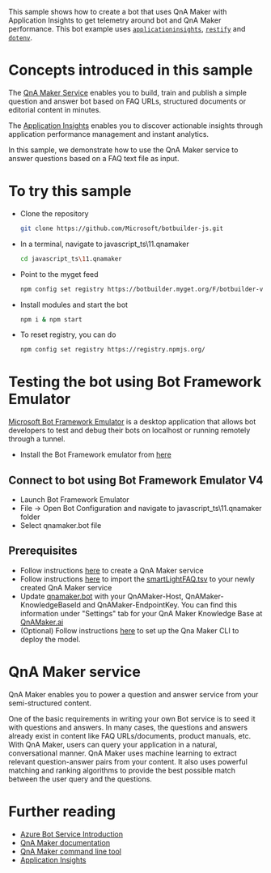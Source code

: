 This sample shows how to create a bot that uses QnA Maker with Application Insights to get telemetry around bot and QnA Maker performance. This bot example uses [`applicationinsights`](https://www.npmjs.com/package/applicationinsights), [`restify`](https://www.npmjs.com/package/restify) and [`dotenv`](https://npmjs.com/package/dotenv). 

# Concepts introduced in this sample
The [QnA Maker Service](https://www.qnamaker.ai) enables you to build, train and publish a simple question and answer bot based on FAQ URLs, structured documents or editorial content in minutes.

The [Application Insights](https://azure.microsoft.com/en-us/services/application-insights/) enables you to discover actionable insights through application performance management and instant analytics.

In this sample, we demonstrate how to use the QnA Maker service to answer questions based on a FAQ text file as input.

# To try this sample
- Clone the repository
    ```bash
    git clone https://github.com/Microsoft/botbuilder-js.git
    ```
- In a terminal, navigate to javascript_ts\11.qnamaker
    ```bash
    cd javascript_ts\11.qnamaker
    ```
- Point to the myget feed 
    ```bash
    npm config set registry https://botbuilder.myget.org/F/botbuilder-v4-js-daily/npm/
    ```
- Install modules and start the bot
    ```bash
    npm i & npm start
    ```
- To reset registry, you can do
    ```bash
    npm config set registry https://registry.npmjs.org/
    ```

# Testing the bot using Bot Framework Emulator
[Microsoft Bot Framework Emulator](https://github.com/microsoft/botframework-emulator) is a desktop application that allows bot developers to test and debug their bots on localhost or running remotely through a tunnel.

- Install the Bot Framework emulator from [here](https://aka.ms/botframework-emulator)

## Connect to bot using Bot Framework Emulator **V4**
- Launch Bot Framework Emulator
- File -> Open Bot Configuration and navigate to javascript_ts\11.qnamaker folder
- Select qnamaker.bot file

## Prerequisites
- Follow instructions [here](https://docs.microsoft.com/en-us/azure/cognitive-services/qnamaker/how-to/set-up-qnamaker-service-azure) to create a QnA Maker service
- Follow instructions [here](https://docs.microsoft.com/en-us/azure/cognitive-services/qnamaker/how-to/migrate-knowledge-base) to import the [smartLightFAQ.tsv](smartLightFAQ.tsv) to your newly created QnA Maker service
- Update [qnamaker.bot](qnamaker.bot) with your QnAMaker-Host, QnAMaker-KnowledgeBaseId and QnAMaker-EndpointKey. You can find this information under "Settings" tab for your QnA Maker Knowledge Base at [QnAMaker.ai](https://qnamaker.ai)
- (Optional) Follow instructions [here](https://github.com/Microsoft/botbuilder-tools/tree/master/packages/QnAMaker) to set up the Qna Maker CLI to deploy the model.

# QnA Maker service
QnA Maker enables you to power a question and answer service from your semi-structured content. 

One of the basic requirements in writing your own Bot service is to seed it with questions and answers. In many cases, the questions and answers already exist in content like FAQ URLs/documents, product manuals, etc. With QnA Maker, users can query your application in a natural, conversational manner. QnA Maker uses machine learning to extract relevant question-answer pairs from your content. It also uses powerful matching and ranking algorithms to provide the best possible match between the user query and the questions.

# Further reading

- [Azure Bot Service Introduction](https://docs.microsoft.com/en-us/azure/bot-service/bot-service-overview-introduction?view=azure-bot-service-4.0)
- [QnA Maker documentation](https://docs.microsoft.com/en-us/azure/cognitive-services/qnamaker/overview/overview)
- [QnA Maker command line tool](https://github.com/Microsoft/botbuilder-tools/tree/master/packages/QnAMaker)
- [Application Insights](https://azure.microsoft.com/en-us/services/application-insights/)